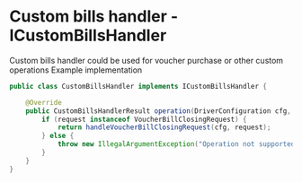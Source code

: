 # Custom bills handler - ICustomBillsHandler

Custom bills handler could be used for voucher purchase or other custom operations
Example implementation
```java
public class CustomBillsHandler implements ICustomBillsHandler {

	@Override
	public CustomBillsHandlerResult operation(DriverConfiguration cfg, CustomBillsHandlerRequest request) {
		if (request instanceof VoucherBillClosingRequest) {
			return handleVoucherBillClosingRequest(cfg, request);
		} else {
			throw new IllegalArgumentException("Operation not supported");
		}
	}
}
```